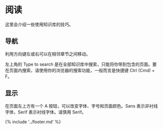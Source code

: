 # 阅读

这里会介绍一些使用知识库的技巧。

## 导航
利用方向键左或右可以在相邻章节之间移动。

左上角的 Type to search 是在全部知识库中搜索，只能将你带到包含的页面。要在页面内搜索，请使用你的浏览器的搜索功能，一般而言是快捷键 Ctrl (Cmd) + F。

## 显示

在页面左上方有一个 A 按钮，可以改变字体、字号和页面颜色。Sans 表示非衬线字体，Serif 表示衬线字体。请慎用 Serif。

{% include '../footer.md' %}
